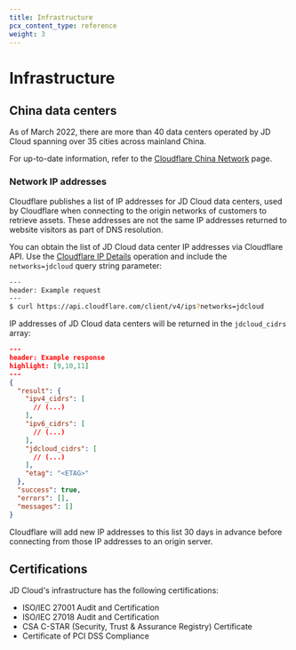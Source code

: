 ```yaml
---
title: Infrastructure
pcx_content_type: reference
weight: 3
---
```


# Infrastructure

## China data centers

As of March 2022, there are more than 40 data centers operated by JD Cloud spanning over 35 cities across mainland China.

For up-to-date information, refer to the [Cloudflare China Network](https://www.cloudflare.com/china-network/) page.

### Network IP addresses

Cloudflare publishes a list of IP addresses for JD Cloud data centers, used by Cloudflare when connecting to the origin networks of customers to retrieve assets. These addresses are not the same IP addresses returned to website visitors as part of DNS resolution.

You can obtain the list of JD Cloud data center IP addresses via Cloudflare API. Use the [Cloudflare IP Details](https://developers.cloudflare.com/api/operations/cloudflare-i-ps-cloudflare-ip-details) operation and include the `networks=jdcloud` query string parameter:

```sh
---
header: Example request
---
$ curl https://api.cloudflare.com/client/v4/ips?networks=jdcloud
```

IP addresses of JD Cloud data centers will be returned in the `jdcloud_cidrs` array:

```json
---
header: Example response
highlight: [9,10,11]
---
{
  "result": {
    "ipv4_cidrs": [
      // (...)
    ],
    "ipv6_cidrs": [
      // (...)
    ],
    "jdcloud_cidrs": [
      // (...)
    ],
    "etag": "<ETAG>"
  },
  "success": true,
  "errors": [],
  "messages": []
}
```

Cloudflare will add new IP addresses to this list 30 days in advance before connecting from those IP addresses to an origin server.

## Certifications

JD Cloud's infrastructure has the following certifications:

* ISO/IEC 27001 Audit and Certification
* ISO/IEC 27018 Audit and Certification
* CSA C-STAR (Security, Trust & Assurance Registry) Certificate
* Certificate of PCI DSS Compliance

